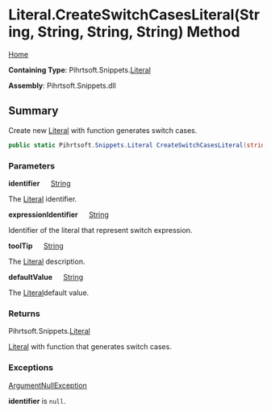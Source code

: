 # Literal\.CreateSwitchCasesLiteral\(String, String, String, String\) Method

[Home](../../../../README.md)

**Containing Type**: Pihrtsoft\.Snippets\.[Literal](../README.md)

**Assembly**: Pihrtsoft\.Snippets\.dll

## Summary

Create new [Literal](../README.md) with function generates switch cases\.

```csharp
public static Pihrtsoft.Snippets.Literal CreateSwitchCasesLiteral(string identifier, string expressionIdentifier, string toolTip = null, string defaultValue = "default:")
```

### Parameters

**identifier** &emsp; [String](https://docs.microsoft.com/en-us/dotnet/api/system.string)

The [Literal](../README.md) identifier\.

**expressionIdentifier** &emsp; [String](https://docs.microsoft.com/en-us/dotnet/api/system.string)

Identifier of the literal that represent switch expression\.

**toolTip** &emsp; [String](https://docs.microsoft.com/en-us/dotnet/api/system.string)

The [Literal](../README.md) description\.

**defaultValue** &emsp; [String](https://docs.microsoft.com/en-us/dotnet/api/system.string)

The [Literal](../README.md)default value\.

### Returns

Pihrtsoft\.Snippets\.[Literal](../README.md)

[Literal](../README.md) with function that generates switch cases\.

### Exceptions

[ArgumentNullException](https://docs.microsoft.com/en-us/dotnet/api/system.argumentnullexception)

**identifier** is `null`\.

